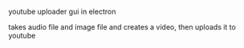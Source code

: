 youtube uploader gui in electron

takes audio file and image file and creates a video, then uploads it to youtube
